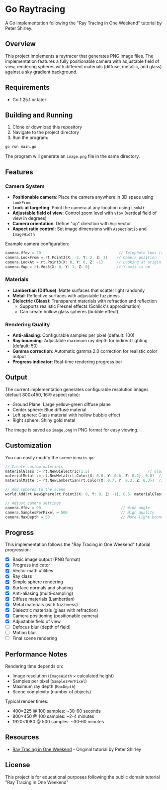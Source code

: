 # Go Raytracing

A Go implementation following the "Ray Tracing in One Weekend" tutorial by Peter Shirley.

## Overview

This project implements a raytracer that generates PNG image files. The implementation features a fully positionable camera with adjustable field of view, rendering spheres with different materials (diffuse, metallic, and glass) against a sky gradient background.

## Requirements

- Go 1.25.1 or later

## Building and Running

1. Clone or download this repository
2. Navigate to the project directory
3. Run the program:

```bash
go run main.go
```

The program will generate an `image.png` file in the same directory.

## Features

### Camera System

- **Positionable camera**: Place the camera anywhere in 3D space using `LookFrom`
- **Look-at targeting**: Point the camera at any location using `LookAt`
- **Adjustable field of view**: Control zoom level with `Vfov` (vertical field of view in degrees)
- **Camera orientation**: Define "up" direction with `Vup` vector
- **Aspect ratio control**: Set image dimensions with `AspectRatio` and `ImageWidth`

Example camera configuration:

```go
camera.Vfov = 20                                   // Telephoto lens (zoomed in)
camera.LookFrom = rt.Point3{X: -2, Y: 2, Z: 1}    // Camera position
camera.LookAt = rt.Point3{X: 0, Y: 0, Z: -1}      // Looking at origin
camera.Vup = rt.Vec3{X: 0, Y: 1, Z: 0}            // Y-axis is up
```

### Materials

- **Lambertian (Diffuse)**: Matte surfaces that scatter light randomly
- **Metal**: Reflective surfaces with adjustable fuzziness
- **Dielectric (Glass)**: Transparent materials with refraction and reflection
  - Supports realistic Fresnel effects (Schlick's approximation)
  - Can create hollow glass spheres (bubble effect)

### Rendering Quality

- **Anti-aliasing**: Configurable samples per pixel (default: 100)
- **Ray bouncing**: Adjustable maximum ray depth for indirect lighting (default: 50)
- **Gamma correction**: Automatic gamma 2.0 correction for realistic color output
- **Progress indicator**: Real-time rendering progress bar

## Output

The current implementation generates configurable resolution images (default 800x450, 16:9 aspect ratio):

- Ground Plane: Large yellow-green diffuse plane
- Center sphere: Blue diffuse material
- Left sphere: Glass material with hollow bubble effect
- Right sphere: Shiny gold metal

The image is saved as `image.png` in PNG format for easy viewing.

## Customization

You can easily modify the scene in `main.go`:

```go
// Create custom materials
materialGlass := rt.NewDielectric(1.5)                          // Glass (refractive index 1.5)
materialMetal := rt.NewMetal(rt.Color{X: 0.8, Y: 0.6, Z: 0.2}, 0.0)  // Shiny gold metal
materialMatte := rt.NewLambertian(rt.Color{X: 0.7, Y: 0.3, Z: 0.3})  // Red matte

// Add spheres to the scene
world.Add(rt.NewSphere(rt.Point3{X: 0, Y: 0, Z: -1}, 0.5, materialGlass))

// Adjust camera settings
camera.Vfov = 90                                    // Wide angle
camera.SamplesPerPixel = 500                        // High quality
camera.MaxDepth = 50                                // More light bounces
```

## Progress

This implementation follows the "Ray Tracing in One Weekend" tutorial progression:

- [x] Basic image output (PNG format)
- [x] Progress indicator
- [x] Vector math utilities
- [x] Ray class
- [x] Simple sphere rendering
- [x] Surface normals and shading
- [x] Anti-aliasing (multi-sampling)
- [x] Diffuse materials (Lambertian)
- [x] Metal materials (with fuzziness)
- [x] Dielectric materials (glass with refraction)
- [x] Camera positioning (positionable camera)
- [x] Adjustable field of view
- [ ] Defocus blur (depth of field)
- [ ] Motion blur
- [ ] Final scene rendering

## Performance Notes

Rendering time depends on:

- Image resolution (`ImageWidth` × calculated height)
- Samples per pixel (`SamplesPerPixel`)
- Maximum ray depth (`MaxDepth`)
- Scene complexity (number of objects)

Typical render times:

- 400×225 @ 100 samples: ~30-60 seconds
- 800×450 @ 100 samples: ~2-4 minutes
- 1920×1080 @ 500 samples: ~30-60 minutes

## Resources

- [Ray Tracing in One Weekend](https://raytracing.github.io/books/RayTracingInOneWeekend.html) - Original tutorial by Peter Shirley

## License

This project is for educational purposes following the public domain tutorial "Ray Tracing in One Weekend"
